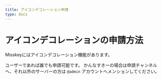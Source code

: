 ```yaml
---
title: アイコンデコレーション申請
type: docs
---
```


# アイコンデコレーションの申請方法

Misskeyにはアイコンデコレーション機能があります。

ユーザーであれば誰でも申請可能です。
かんなすきーの場合は申請チャンネルへ、それ以外のサーバーの方は `@admin` アカウントへメンションしてください。